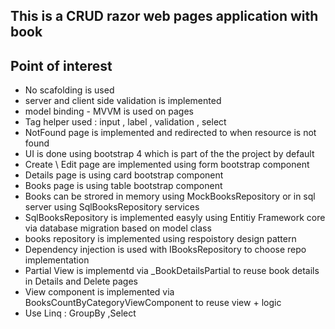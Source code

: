 <h2>This is a CRUD razor web pages application with book<h2>
<h2>Point of interest</h2>
<ul>
	<li>No scafolding is used</li>
	<li>server and client side validation is implemented</li>
	<li>model binding - MVVM is used on pages</li>
	<li>Tag helper used : input , label , validation , select</li>
	<li>NotFound page is implemented and redirected to when resource is not found</li>
	<li>UI is done using bootstrap 4 which is part of the the project by default</li>
	<li>Create \ Edit page are implemented using form bootstrap component</li>
	<li>Details page is using card bootstrap component </li>
	<li>Books page is using table bootstrap component </li>
	<li>Books can be strored in memory using MockBooksRepository or in sql server using SqlBooksRepository services</li>
	<li>SqlBooksRepository is implemented easyly using Entitiy Framework core via database migration based on model class</li>
	<li>books repository is implemented using respoistory design pattern</li>
	<li>Dependency injection is used with IBooksRepository to choose repo implementation</li>
	<li>Partial View is implementd via _BookDetailsPartial to reuse book details in Details and Delete pages</li>
	<li>View component is implemented via BooksCountByCategoryViewComponent to reuse view + logic</li>
	<li>Use Linq : GroupBy ,Select</li>
</ul>
